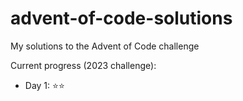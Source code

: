 # advent-of-code-solutions
My solutions to the Advent of Code challenge

Current progress (2023 challenge):
- Day 1: ⭐⭐
